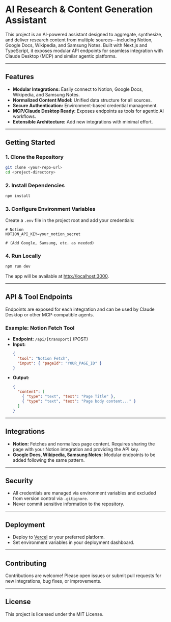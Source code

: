 # AI Research & Content Generation Assistant

This project is an AI-powered assistant designed to aggregate, synthesize, and deliver research content from multiple sources—including Notion, Google Docs, Wikipedia, and Samsung Notes. Built with Next.js and TypeScript, it exposes modular API endpoints for seamless integration with Claude Desktop (MCP) and similar agentic platforms.

---

## Features
- **Modular Integrations:** Easily connect to Notion, Google Docs, Wikipedia, and Samsung Notes.
- **Normalized Content Model:** Unified data structure for all sources.
- **Secure Authentication:** Environment-based credential management.
- **MCP/Claude Desktop Ready:** Exposes endpoints as tools for agentic AI workflows.
- **Extensible Architecture:** Add new integrations with minimal effort.

---

## Getting Started

### 1. Clone the Repository
```sh
git clone <your-repo-url>
cd <project-directory>
```

### 2. Install Dependencies
```sh
npm install
```

### 3. Configure Environment Variables
Create a `.env` file in the project root and add your credentials:
```
# Notion
NOTION_API_KEY=your_notion_secret

# (Add Google, Samsung, etc. as needed)
```

### 4. Run Locally
```sh
npm run dev
```
The app will be available at [http://localhost:3000](http://localhost:3000).

---

## API & Tool Endpoints
Endpoints are exposed for each integration and can be used by Claude Desktop or other MCP-compatible agents.

### Example: Notion Fetch Tool
- **Endpoint:** `/api/[transport]` (POST)
- **Input:**
  ```json
  {
    "tool": "Notion Fetch",
    "input": { "pageId": "YOUR_PAGE_ID" }
  }
  ```
- **Output:**
  ```json
  {
    "content": [
      { "type": "text", "text": "Page Title" },
      { "type": "text", "text": "Page body content..." }
    ]
  }
  ```

---

## Integrations
- **Notion:** Fetches and normalizes page content. Requires sharing the page with your Notion integration and providing the API key.
- **Google Docs, Wikipedia, Samsung Notes:** Modular endpoints to be added following the same pattern.

---

## Security
- All credentials are managed via environment variables and excluded from version control via `.gitignore`.
- Never commit sensitive information to the repository.

---

## Deployment
- Deploy to [Vercel](https://vercel.com/) or your preferred platform.
- Set environment variables in your deployment dashboard.

---

## Contributing
Contributions are welcome! Please open issues or submit pull requests for new integrations, bug fixes, or improvements.

---

## License
This project is licensed under the MIT License.
